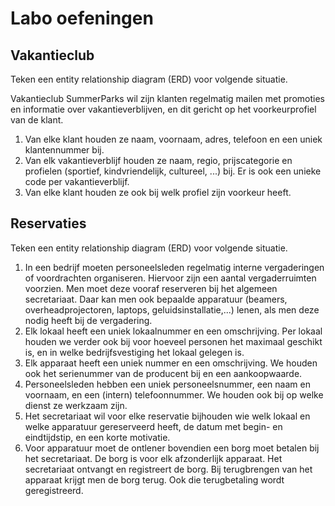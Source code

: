 # Labo oefeningen

## Vakantieclub

  
Teken een entity relationship diagram \(ERD\) voor volgende situatie.

Vakantieclub SummerParks wil zijn klanten regelmatig mailen met promoties en informatie over vakantieverblijven, en dit gericht op het voorkeurprofiel van de klant.

1. Van elke klant houden ze naam, voornaam, adres, telefoon en een uniek klantennummer bij.
2. Van elk vakantieverblijf houden ze naam, regio, prijscategorie en profielen \(sportief, kindvriendelijk, cultureel, ...\) bij. Er is ook een unieke code per vakantieverblijf.
3. Van elke klant houden ze ook bij welk profiel zijn voorkeur heeft.

## Reservaties

  
Teken een entity relationship diagram \(ERD\) voor volgende situatie.

1. In een bedrijf moeten personeelsleden regelmatig interne vergaderingen of voordrachten organiseren. Hiervoor zijn een aantal vergaderruimten voorzien. Men moet deze vooraf reserveren bij het algemeen secretariaat. Daar kan men ook bepaalde apparatuur \(beamers, overheadprojectoren, laptops, geluidsinstallatie,...\) lenen, als men deze nodig heeft bij de vergadering.
2. Elk lokaal heeft een uniek lokaalnummer en een omschrijving. Per lokaal houden we verder ook bij voor hoeveel personen het maximaal geschikt is, en in welke bedrijfsvestiging het lokaal gelegen is.
3. Elk apparaat heeft een uniek nummer en een omschrijving. We houden ook het serienummer van de producent bij en een aankoopwaarde.
4. Personeelsleden hebben een uniek personeelsnummer, een naam en voornaam, en een \(intern\) telefoonnummer. We houden ook bij op welke dienst ze werkzaam zijn.
5. Het secretariaat wil voor elke reservatie bijhouden wie welk lokaal en welke apparatuur gereserveerd heeft, de datum met begin- en eindtijdstip, en een korte motivatie.
6. Voor apparatuur moet de ontlener bovendien een borg moet betalen bij het secretariaat. De borg is voor elk afzonderlijk apparaat. Het secretariaat ontvangt en registreert de borg. Bij terugbrengen van het apparaat krijgt men de borg terug. Ook die terugbetaling wordt geregistreerd.

